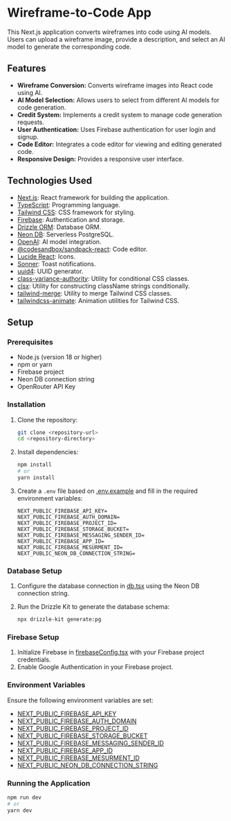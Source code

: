 # Wireframe-to-Code App

This Next.js application converts wireframes into code using AI models. Users can upload a wireframe image, provide a description, and select an AI model to generate the corresponding code.

## Features

-   **Wireframe Conversion:** Converts wireframe images into React code using AI.
-   **AI Model Selection:** Allows users to select from different AI models for code generation.
-   **Credit System:** Implements a credit system to manage code generation requests.
-   **User Authentication:** Uses Firebase authentication for user login and signup.
-   **Code Editor:** Integrates a code editor for viewing and editing generated code.
-   **Responsive Design:** Provides a responsive user interface.

## Technologies Used

-   [Next.js](https://nextjs.org): React framework for building the application.
-   [TypeScript](https://www.typescriptlang.org): Programming language.
-   [Tailwind CSS](https://tailwindcss.com): CSS framework for styling.
-   [Firebase](https://firebase.google.com): Authentication and storage.
-   [Drizzle ORM](https://orm.drizzle.team/): Database ORM.
-   [Neon DB](https://neon.tech/): Serverless PostgreSQL.
-   [OpenAI](https://openai.com/): AI model integration.
-   [@codesandbox/sandpack-react](https://sandpack.codesandbox.io/): Code editor.
-   [Lucide React](https://lucide.dev/): Icons.
-   [Sonner](https://sonner.emilkowal.ski/): Toast notifications.
-   [uuid4](https://www.npmjs.com/package/uuid4): UUID generator.
-   [class-variance-authority](https://www.npmjs.com/package/class-variance-authority): Utility for conditional CSS classes.
-   [clsx](https://www.npmjs.com/package/clsx): Utility for constructing className strings conditionally.
-   [tailwind-merge](https://www.npmjs.com/package/tailwind-merge): Utility to merge Tailwind CSS classes.
-   [tailwindcss-animate](https://www.npmjs.com/package/tailwindcss-animate): Animation utilities for Tailwind CSS.

## Setup

### Prerequisites

-   Node.js (version 18 or higher)
-   npm or yarn
-   Firebase project
-   Neon DB connection string
-   OpenRouter API Key

### Installation

1.  Clone the repository:

    ```bash
    git clone <repository-url>
    cd <repository-directory>
    ```

2.  Install dependencies:

    ```bash
    npm install
    # or
    yarn install
    ```

3.  Create a `.env` file based on [.env.example](http://_vscodecontentref_/0) and fill in the required environment variables:

    ```
    NEXT_PUBLIC_FIREBASE_API_KEY=
    NEXT_PUBLIC_FIREBASE_AUTH_DOMAIN=
    NEXT_PUBLIC_FIREBASE_PROJECT_ID=
    NEXT_PUBLIC_FIREBASE_STORAGE_BUCKET=
    NEXT_PUBLIC_FIREBASE_MESSAGING_SENDER_ID=
    NEXT_PUBLIC_FIREBASE_APP_ID=
    NEXT_PUBLIC_FIREBASE_MESURMENT_ID=
    NEXT_PUBLIC_NEON_DB_CONNECTION_STRING=
    ```

### Database Setup

1.  Configure the database connection in [db.tsx](http://_vscodecontentref_/1) using the Neon DB connection string.
2.  Run the Drizzle Kit to generate the database schema:

    ```bash
    npx drizzle-kit generate:pg
    ```

### Firebase Setup

1.  Initialize Firebase in [firebaseConfig.tsx](http://_vscodecontentref_/2) with your Firebase project credentials.
2.  Enable Google Authentication in your Firebase project.

### Environment Variables

Ensure the following environment variables are set:

-   [NEXT_PUBLIC_FIREBASE_API_KEY](http://_vscodecontentref_/3)
-   [NEXT_PUBLIC_FIREBASE_AUTH_DOMAIN](http://_vscodecontentref_/4)
-   [NEXT_PUBLIC_FIREBASE_PROJECT_ID](http://_vscodecontentref_/5)
-   [NEXT_PUBLIC_FIREBASE_STORAGE_BUCKET](http://_vscodecontentref_/6)
-   [NEXT_PUBLIC_FIREBASE_MESSAGING_SENDER_ID](http://_vscodecontentref_/7)
-   [NEXT_PUBLIC_FIREBASE_APP_ID](http://_vscodecontentref_/8)
-   [NEXT_PUBLIC_FIREBASE_MESURMENT_ID](http://_vscodecontentref_/9)
-   [NEXT_PUBLIC_NEON_DB_CONNECTION_STRING](http://_vscodecontentref_/10)

### Running the Application

```bash
npm run dev
# or
yarn dev